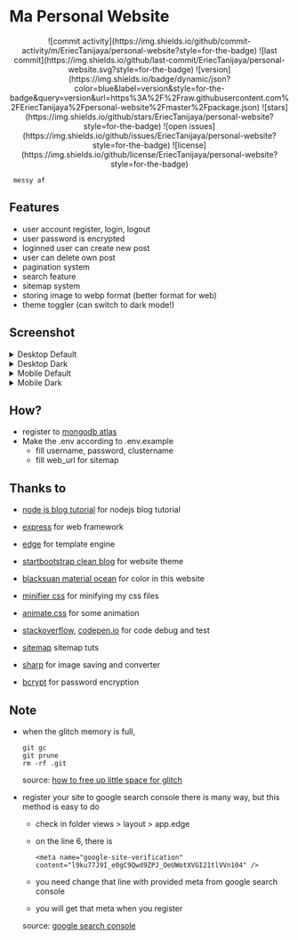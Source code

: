 # Ma Personal Website

<p style="text-align: center;">
![commit activity](https://img.shields.io/github/commit-activity/m/EriecTanijaya/personal-website?style=for-the-badge)
![last commit](https://img.shields.io/github/last-commit/EriecTanijaya/personal-website.svg?style=for-the-badge)
![version](https://img.shields.io/badge/dynamic/json?color=blue&label=version&style=for-the-badge&query=version&url=https%3A%2F%2Fraw.githubusercontent.com%2FEriecTanijaya%2Fpersonal-website%2Fmaster%2Fpackage.json)
![stars](https://img.shields.io/github/stars/EriecTanijaya/personal-website?style=for-the-badge)
![open issues](https://img.shields.io/github/issues/EriecTanijaya/personal-website?style=for-the-badge)
![license](https://img.shields.io/github/license/EriecTanijaya/personal-website?style=for-the-badge)
</p>

     messy af

## Features
- user account register, login, logout
- user password is encrypted
- loginned user can create new post
- user can delete own post
- pagination system
- search feature
- sitemap system
- storing image to webp format (better format for web)
- theme toggler (can switch to dark mode!)

## Screenshot

[desktop-default]: https://cdn.glitch.com/f6f41a3d-4a40-45ac-86a0-52ef0a496c26%2Fdesktop-default.png?v=1574323753674 "desktop default"
[desktop-dark]: https://cdn.glitch.com/f6f41a3d-4a40-45ac-86a0-52ef0a496c26%2Fdesktop-dark.png?v=1574323786032 "desktop dark"
[mobile-default]: https://cdn.glitch.com/f6f41a3d-4a40-45ac-86a0-52ef0a496c26%2Fmobile-default.png?v=1574323937908 "mobile default"
[mobile-dark]: https://cdn.glitch.com/f6f41a3d-4a40-45ac-86a0-52ef0a496c26%2Fmobile-dark.png?v=1574323994015 "mobile dark"

<details>
  <summary>Desktop Default</summary>
  
  ![desktop default][desktop-default]
</details>

<details>
  <summary>Desktop Dark</summary>
  
  ![desktop dark][desktop-dark]
</details>

<details>
  <summary>Mobile Default</summary>
  
  ![mobile default][mobile-default]
</details>

<details>
  <summary>Mobile Dark</summary>
  
  ![mobile dark][mobile-dark]
</details>

## How?
- register to [mongodb atlas](https://www.mongodb.com/cloud/atlas)
- Make the .env according to .env.example
  - fill username, password, clustername
  - fill web_url for sitemap
  

## Thanks to

- [node js blog tutorial](https://vegibit.com/node-js-blog-tutorial/) for nodejs blog tutorial

- [express](https://github.com/expressjs/express) for web framework

- [edge](https://github.com/edge-js/edge) for template engine

- [startbootstrap clean blog](https://github.com/BlackrockDigital/startbootstrap-clean-blog) for website theme

- [blacksuan material ocean](https://blacksuan19.me/material-ocean) for color in this website

- [minifier css](https://cssminifier.com/) for minifying my css files

- [animate.css](https://github.com/daneden/animate.css) for some animation

- [stackoverflow](https://stackoverflow.com/), [codepen.io](https://codepen.io/) for code debug and test

- [sitemap](https://www.lazee.xyz/blog/express-sitemap-case-study/) sitemap tuts

- [sharp](https://github.com/lovell/sharp) for image saving and converter

- [bcrypt](https://github.com/dcodeIO/bcrypt.js) for password encryption


## Note

- when the glitch memory is full,

      git gc
      git prune
      rm -rf .git

  source: [how to free up little space for glitch](https://support.glitch.com/t/running-out-of-disk-space/3009)
  
- register your site to google search console
  there is many way, but this method is easy to do

    - check in folder views > layout > app.edge
    - on the line 6, there is
  
          <meta name="google-site-verification" content="l9ku77J9I_e0gC9Qwd9ZPJ_OeUWotXVGI21tlVVn104" />
          
    - you need change that line with provided meta from google search console
    - you will get that meta when you register

  source: [google search console](https://search.google.com/search-console)


